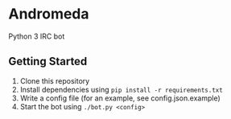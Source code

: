 # Andromeda
Python 3 IRC bot

## Getting Started
1. Clone this repository
2. Install dependencies using `pip install -r requirements.txt`
3. Write a config file (for an example, see config.json.example)
4. Start the bot using `./bot.py <config>`
